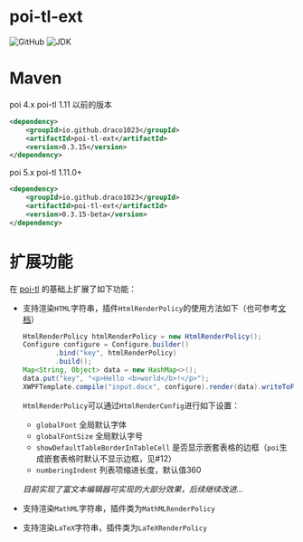 # poi-tl-ext
![GitHub](https://img.shields.io/github/license/draco1023/poi-tl-ext) ![JDK](https://img.shields.io/badge/jdk-1.8-blue)

# Maven

poi 4.x poi-tl 1.11 以前的版本

```xml
<dependency>
    <groupId>io.github.draco1023</groupId>
    <artifactId>poi-tl-ext</artifactId>
    <version>0.3.15</version>
</dependency>
```

poi 5.x poi-tl 1.11.0+

```xml
<dependency>
    <groupId>io.github.draco1023</groupId>
    <artifactId>poi-tl-ext</artifactId>
    <version>0.3.15-beta</version>
</dependency>
```

# 扩展功能

在 [poi-tl](https://github.com/Sayi/poi-tl) 的基础上扩展了如下功能：

- 支持渲染`HTML`字符串，插件`HtmlRenderPolicy`的使用方法如下（也可参考[文档](http://deepoove.com/poi-tl/#_%E4%BD%BF%E7%94%A8%E6%8F%92%E4%BB%B6)）

  ```java
  HtmlRenderPolicy htmlRenderPolicy = new HtmlRenderPolicy();
  Configure configure = Configure.builder()
          .bind("key", htmlRenderPolicy)
          .build();
  Map<String, Object> data = new HashMap<>();
  data.put("key", "<p>Hello <b>world</b>!</p>");
  XWPFTemplate.compile("input.docx", configure).render(data).writeToFile("output.docx");
  ```
  
  `HtmlRenderPolicy`可以通过`HtmlRenderConfig`进行如下设置：
  - `globalFont` 全局默认字体
  - `globalFontSize` 全局默认字号
  - `showDefaultTableBorderInTableCell` 是否显示嵌套表格的边框（`poi`生成嵌套表格时默认不显示边框，见#12）
  - `numberingIndent` 列表项缩进长度，默认值360
  
  _目前实现了富文本编辑器可实现的大部分效果，后续继续改进..._

- 支持渲染`MathML`字符串，插件类为`MathMLRenderPolicy`
- 支持渲染`LaTeX`字符串，插件类为`LaTeXRenderPolicy`